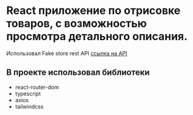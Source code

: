 # React приложение по отрисовке товаров, с возможностью просмотра детального описания.

Использовал Fake store rest API [ссылка на API](https://fakestoreapi.com/)

## В проекте использовал библиотеки

* react-router-dom
* typescript
* axios
* tailwindcss
